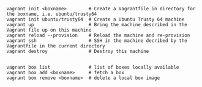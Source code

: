     vagrant init <boxname>        # Create a Vagrantfile in directory for the boxname, i.e. ubuntu/trusty64
    vagrant init ubuntu/trusty64  # Create a Ubuntu Trusty 64 machine
    vagrant up                    # Bring the machine described in the Vagrant file up on this machine
    vagrant reload --provision    # Reload the machine and re-provision
    vagrant ssh                   # SSH in the machine decribed by the Vagrantfile in the current directory
    vagrant destroy               # Destroy this machine


    vagrant box list              # list of boxes locally available
    vagrant box add <boxname>     # fetch a box
    vagrant box remove <boxname>  # delete a local box image
